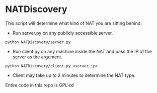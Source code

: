 NATDiscovery
============

This script will determine what kind of NAT you are sitting behind.
* Run server.py on any publicly accessible server.
```
python NATDiscovery/server.py 
```
* Run client.py on any machine inside the NAT and pass the IP of the server as the argument.
```
python NATDiscovery/client.py <server_ip>
```
* Client may take up to 2 minutes to determine the NAT type. 

Entire code in this repo is GPL'ed
